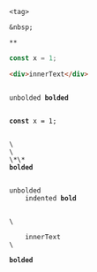 ```
<tag>
```

```
&nbsp;
```

```
**
```

```javascript
const x = 1;
```

```html
<div>innerText</div>
```

<pre><code>
unbolded <b>bolded</b>
</code></pre>

<pre lang="javascript"><code>
<b>const</b> x = 1;
</code></pre>

<pre><code>
\<tag>
\&nbsp;
\*\*
<b>bolded</b>
</code></pre>

<pre><code>
unbolded
    indented <b>bold</b>
</code></pre>

<pre lang="html"><code>
\<div>
    innerText
\</div>
<b>bolded</b>
</code></pre>